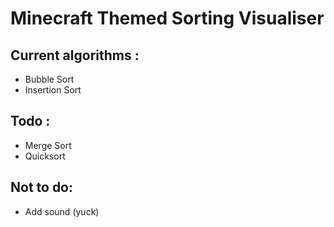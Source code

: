 # Minecraft Themed Sorting Visualiser 

## Current algorithms : 

- Bubble Sort
- Insertion Sort

## Todo : 

- Merge Sort
- Quicksort

## Not to do: 

- Add sound (yuck)
